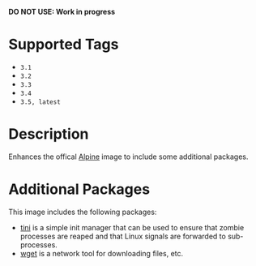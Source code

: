 **DO NOT USE: Work in progress**

# Supported Tags

* `3.1`
* `3.2`
* `3.3`
* `3.4`
* `3.5, latest`

# Description

Enhances the offical [Alpine](https://hub.docker.com/_/alpine/) image to include some additional packages.

# Additional Packages

This image includes the following packages:

* [tini](https://github.com/krallin/tini) is a simple init manager that can be used to ensure that zombie processes are reaped and that Linux signals are forwarded to sub-processes.
* [wget](https://www.gnu.org/software/wget/) is a network tool for downloading files, etc.
